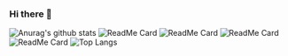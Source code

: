 ### Hi there 👋

<!--
**aaroncastle/aaroncastle** is a ✨ _special_ ✨ repository because its `README.md` (this file) appears on your GitHub profile.

Here are some ideas to get you started:

- 🔭 I’m currently working on ...
- 🌱 I’m currently learning ...
- 👯 I’m looking to collaborate on ...
- 🤔 I’m looking for help with ...
- 💬 Ask me about ...
- 📫 How to reach me: ...
- 😄 Pronouns: ...
- ⚡ Fun fact: ...
-->
![Anurag's github stats](https://github-readme-stats.vercel.app/api?username=aaroncastle&show_icons=true&theme=radical&count_private=true)
![ReadMe Card](https://github-readme-stats.vercel.app/api/pin/?username=aaroncastle&repo=installSSR)
![ReadMe Card](https://github-readme-stats.vercel.app/api/pin/?username=aaroncastle&repo=tips)
![ReadMe Card](https://github-readme-stats.vercel.app/api/pin/?username=aaroncastle&repo=notes)
![ReadMe Card](https://github-readme-stats.vercel.app/api/pin/?username=aaroncastle&repo=practise)
![Top Langs](https://github-readme-stats.vercel.app/api/top-langs/?username=aaroncastle&layout=compact)
